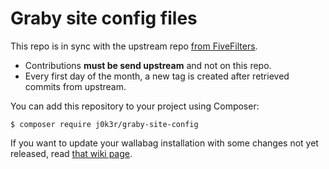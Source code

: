 Graby site config files
================

This repo is in sync with the upstream repo [from FiveFilters](https://github.com/fivefilters/ftr-site-config).

- Contributions **must be send upstream** and not on this repo.
- Every first day of the month, a new tag is created after retrieved commits from upstream.

You can add this repository to your project using Composer:

```cli
$ composer require j0k3r/graby-site-config
```

If you want to update your wallabag installation with some changes not yet released, read [that wiki page](https://github.com/wallabag/wallabag/wiki/Auto%E2%80%90Updating-wallabag's-site%E2%80%90depended-config).
